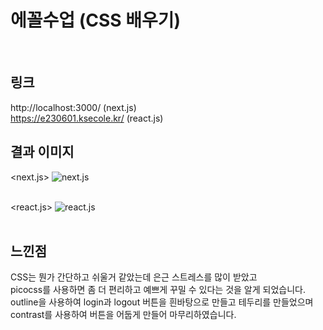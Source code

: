 # 에꼴수업 (CSS 배우기)
<br>

## 링크
http://localhost:3000/ (next.js)
<br> https://e230601.ksecole.kr/ (react.js)

## 결과 이미지
<next.js>
![next.js](https://github.com/yeong02/ecole/assets/70323506/cdf6c821-255f-40ef-ac1d-3cc8e40ae987)
<br>
<br>

<react.js>
![react.js](https://github.com/yeong02/ecole/assets/70323506/3d29389f-f6be-49f7-b479-8471d44460b3)
<br>
<br>

## 느낀점
CSS는 뭔가 간단하고 쉬울거 같았는데 은근 스트레스를 많이 받았고
<br>
picocss를 사용하면 좀 더 편리하고 예쁘게 꾸밀 수 있다는 것을 알게 되었습니다.
<br>
outline을 사용하여 login과 logout 버튼을 흰바탕으로 만들고 테두리를 만들었으며 contrast를 사용하여 버튼을 어둡게 만들어 마무리하였습니다.


